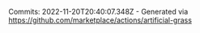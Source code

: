 Commits: 2022-11-20T20:40:07.348Z - Generated via https://github.com/marketplace/actions/artificial-grass
<br>
